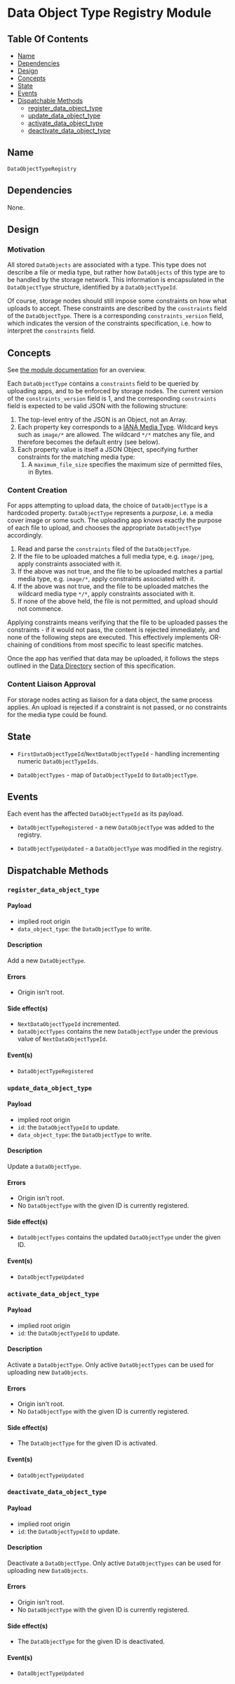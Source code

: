 # Data Object Type Registry Module

## Table Of Contents

- [Name](#name)
- [Dependencies](#dependencies)
- [Design](#design)
- [Concepts](#concepts)
- [State](#state)
- [Events](#events)
- [Dispatchable Methods](#dispatchable-methods)
  - [register_data_object_type](#register_data_object_type)
  - [update_data_object_type](#update_data_object_type)
  - [activate_data_object_type](#activate_data_object_type)
  - [deactivate_data_object_type](#deactivate_data_object_type)

## Name

`DataObjectTypeRegistry`

## Dependencies

None.

## Design

### Motivation

All stored `DataObjects` are associated with a type. This type does not describe
a file or media type, but rather how `DataObjects` of this type are to be
handled by the storage network. This information is encapsulated in the
`DataObjectType` structure, identified by a `DataObjectTypeId`.

Of course, storage nodes should still impose some constraints on how what
uploads to accept. These constraints are described by the `constraints` field
of the `DataObjectType`. There is a corresponding `constraints_version` field,
which indicates the version of the constraints specification, i.e. how to
interpret the `constraints` field.

## Concepts

See [the module documentation](../storage-module.md#concepts) for an overview.

Each `DataObjectType` contains a `constraints` field to be queried by
uploading apps, and to be enforced by storage nodes. The current version of
the `constraints_version` field is 1, and the corresponding `constraints`
field is expected to be valid JSON with the following structure:

1. The top-level entry of the JSON is an Object, not an Array.
1. Each property key corresponds to a [IANA Media Type](https://www.iana.org/assignments/media-types/media-types.xhtml).
   Wildcard keys such as `image/*` are allowed. The wildcard `*/*` matches any
   file, and therefore becomes the default entry (see below).
1. Each property value is itself a JSON Object, specifying further constraints
   for the matching media type:
   1. A `maximum_file_size` specifies the maximum size of permitted files, in
      Bytes.

### Content Creation

For apps attempting to upload data, the choice of `DataObjectType` is a
hardcoded property. `DataObjectType` represents a *purpose*, i.e. a media cover
image or some such. The uploading app knows exactly the purpose of each file
to upload, and chooses the appropriate `DataObjectType` accordingly.

1. Read and parse the `constraints` filed of the `DataObjectType`.
1. If the file to be uploaded matches a full media type, e.g. `image/jpeg`,
   apply constraints associated with it.
1. If the above was not true, and the file to be uploaded matches a partial
   media type, e.g. `image/*`, apply constraints associated with it.
1. If the above was not true, and the file to be uploaded matches the wildcard
   media type `*/*`, apply constraints associated with it.
1. If none of the above held, the file is not permitted, and upload should not
   commence.

Applying constraints means verifying that the file to be uploaded passes the
constraints - if it would not pass, the content is rejected immediately, and none
of the following steps are executed. This effectively implements OR-chaining
of conditions from most specific to least specific matches.

Once the app has verified that data may be uploaded, it follows the steps
outlined in the [Data Directory](./data-directory.md#uploading) section of this
specification.

### Content Liaison Approval

For storage nodes acting as liaison for a data object, the same process applies.
An upload is rejected if a constraint is not passed, or no constraints for the
media type could be found.

## State

- `FirstDataObjectTypeId`/`NextDataObjectTypeId` - handling incrementing numeric
  `DataObjectTypeIds`.

- `DataObjectTypes` - map of `DataObjectTypeId` to `DataObjectType`.

## Events

Each event has the affected `DataObjectTypeId` as its payload.

- `DataObjectTypeRegistered` - a new `DataObjectType` was added to the registry.

- `DataObjectTypeUpdated` - a `DataObjectType` was modified in the registry.

## Dispatchable Methods

### `register_data_object_type`

#### Payload

- implied root origin
- `data_object_type`: the `DataObjectType` to write.

#### Description

Add a new `DataObjectType`.

#### Errors

- Origin isn't root.

#### Side effect(s)

- `NextDataObjectTypeId` incremented.
- `DataObjectTypes` contains the new `DataObjectType` under the previous
  value of `NextDataObjectTypeId`.

#### Event(s)

- `DataObjectTypeRegistered`

### `update_data_object_type`

#### Payload

- implied root origin
- `id`: the `DataObjectTypeId` to update.
- `data_object_type`: the `DataObjectType` to write.

#### Description

Update a `DataObjectType`.

#### Errors

- Origin isn't root.
- No `DataObjectType` with the given ID is currently registered.

#### Side effect(s)

- `DataObjectTypes` contains the updated `DataObjectType` under the given
  ID.

#### Event(s)

- `DataObjectTypeUpdated`

### `activate_data_object_type`

#### Payload

- implied root origin
- `id`: the `DataObjectTypeId` to update.

#### Description

Activate a `DataObjectType`. Only active `DataObjectTypes` can be used for
uploading new `DataObjects`.

#### Errors

- Origin isn't root.
- No `DataObjectType` with the given ID is currently registered.

#### Side effect(s)

- The `DataObjectType` for the given ID is activated.

#### Event(s)

- `DataObjectTypeUpdated`

### `deactivate_data_object_type`

#### Payload

- implied root origin
- `id`: the `DataObjectTypeId` to update.

#### Description

Deactivate a `DataObjectType`. Only active `DataObjectTypes` can be used for
uploading new `DataObjects`.

#### Errors

- Origin isn't root.
- No `DataObjectType` with the given ID is currently registered.

#### Side effect(s)

- The `DataObjectType` for the given ID is deactivated.

#### Event(s)

- `DataObjectTypeUpdated`

